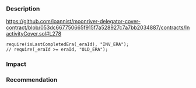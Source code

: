 ### Description

https://github.com/ioannist/moonriver-delegator-cover-contract/blob/053dc667750665f915f7a528927c7a7bb2034887/contracts/InactivityCover.sol#L278
```
require(isLastCompletedEra(_eraId), "INV_ERA");
// require(_eraId >= eraId, "OLD_ERA");
```


### Impact



### Recommendation


